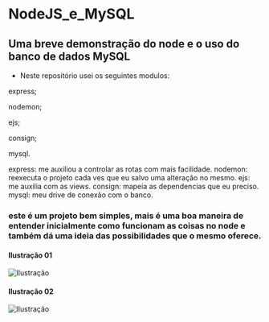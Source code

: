 # NodeJS_e_MySQL
## Uma breve demonstração do node e o uso do banco de dados MySQL

- Neste repositório usei os seguintes modulos:

express;

nodemon;

ejs;

consign;

mysql.


express: me auxiliou a controlar as rotas com mais facilidade.
nodemon: reexecuta o projeto cada ves que eu salvo uma alteração no mesmo.
ejs: me auxilia com as views.
consign: mapeia as dependencias que eu preciso.
mysql: meu drive de conexão com o banco.

### este é um projeto bem simples, mais é uma boa maneira de entender inicialmente como funcionam as coisas no node e também dá uma ideia das possibilidades que o mesmo oferece.

#### Ilustração 01
![Ilustração](https://image.ibb.co/ka4kHy/ilustracao01.png)

#### Ilustração 02
![Ilustração](https://image.ibb.co/hzCuAJ/ilustracao02.png)


